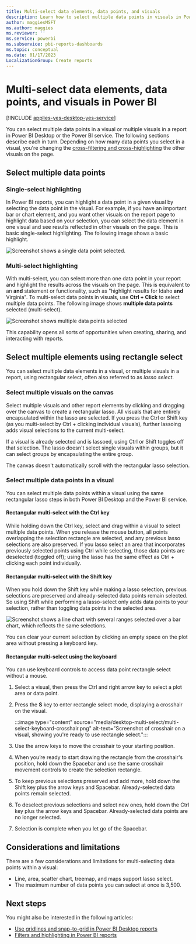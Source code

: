 ```yaml
---
title: Multi-select data elements, data points, and visuals
description: Learn how to select multiple data points in visuals in Power BI Desktop and the Power BI service with a simple Ctrl + click.
author: maggiesMSFT
ms.author: maggies
ms.reviewer: ''
ms.service: powerbi
ms.subservice: pbi-reports-dashboards
ms.topic: conceptual
ms.date: 01/17/2023
LocalizationGroup: Create reports
---
```

# Multi-select data elements, data points, and visuals in Power BI

[!INCLUDE [applies-yes-desktop-yes-service](../includes/applies-yes-desktop-yes-service.md)]

You can select multiple data points in a visual or multiple visuals in a report in Power BI Desktop or the Power BI service. The following sections describe each in turn. Depending on how many data points you select in a visual, you're changing the [cross-filtering and cross-highlighting](power-bi-reports-filters-and-highlighting.md#cross-filter-and-cross-highlight-visuals) the other visuals on the page.

## Select multiple data points

### Single-select highlighting

In Power BI reports, you can highlight a data point in a given visual by selecting the data point in the visual. For example, if you have an important bar or chart element, and you want other visuals on the report page to highlight data based on your selection, you can select the data element in one visual and see results reflected in other visuals on the page. This is basic single-select highlighting. The following image shows a basic highlight.

![Screenshot shows a single data point selected.](media/desktop-multi-select/multi-select_01.png)

### Multi-select highlighting

With multi-select, you can select more than one data point in your report and highlight the results across the visuals on the page. This is equivalent to an **and** statement or functionality, such as "highlight results for Idaho **and** Virginia". To multi-select data points in visuals, use **Ctrl + Click** to select multiple data points. The following image shows **multiple data points** selected (multi-select).

![Screenshot shows multiple data points selected](media/desktop-multi-select/multi-select_02.png)

This capability opens all sorts of opportunities when creating, sharing, and interacting with reports.

## <a name="select-multiple-elements-using-rectangle-select-preview"></a>Select multiple elements using rectangle select

You can select multiple data elements in a visual, or multiple visuals in a report, using rectangular select, often also referred to as *lasso select*.

### Select multiple visuals on the canvas

Select multiple visuals and other report elements by clicking and dragging over the canvas to create a rectangular lasso. All visuals that are entirely encapsulated within the lasso are selected. If you press the Ctrl or Shift key (as you multi-select by Ctrl + clicking individual visuals), further lassoing adds visual selections to the current multi-select.

If a visual is already selected and is lassoed, using Ctrl or Shift toggles off that selection. The lasso doesn't select single visuals within groups, but it can select groups by encapsulating the entire group.

The canvas doesn't automatically scroll with the rectangular lasso selection.

### Select multiple data points in a visual

You can select multiple data points within a visual using the same rectangular lasso steps in both Power BI Desktop and the Power BI service.

#### Rectangular multi-select with the Ctrl key

While holding down the Ctrl key, select and drag within a visual to select multiple data points. When you release the mouse button, all points overlapping the selection rectangle are selected, and any previous lasso selections are also preserved. If you lasso select an area that incorporates previously selected points using Ctrl while selecting, those data points are deselected (toggled off); using the lasso has the same effect as Ctrl + clicking each point individually.

#### Rectangular multi-select with the Shift key

When you hold down the Shift key while making a lasso selection, previous selections are preserved and already-selected data points remain selected. So using Shift while performing a lasso-select only adds data points to your selection, rather than toggling data points in the selected area.

![Screenshot shows a line chart with several ranges selected over a bar chart, which reflects the same selections.](media/desktop-multi-select/power-bi-rectangle-select.png)

You can clear your current selection by clicking an empty space on the plot area without pressing a keyboard key.

#### Rectangular multi-select using the keyboard

You can use keyboard controls to access data point rectangle select without a mouse.

1. Select a visual, then press the Ctrl and right arrow key to select a plot area or data point.
1. Press the **S** key to enter rectangle select mode, displaying a crosshair on the visual.

    :::image type="content" source="media/desktop-multi-select/multi-select-keyboard-crosshair.png" alt-text="Screenshot of crosshair on a visual, showing you're ready to use rectangle select.":::

1. Use the arrow keys to move the crosshair to your starting position.
1. When you’re ready to start drawing the rectangle from the crosshair's position, hold down the Spacebar and use the same crosshair movement controls to create the selection rectangle.
1. To keep previous selections preserved and add more, hold down the Shift key plus the arrow keys and Spacebar. Already-selected data points remain selected.
1. To deselect previous selections and select new ones, hold down the Ctrl key plus the arrow keys and Spacebar. Already-selected data points are no longer selected.
1. Selection is complete when you let go of the Spacebar.

## Considerations and limitations

There are a few considerations and limitations for multi-selecting data points within a visual:

* Line, area, scatter chart, treemap, and maps support lasso select.
* The maximum number of data points you can select at once is 3,500.

## Next steps

You might also be interested in the following articles:

* [Use gridlines and snap-to-grid in Power BI Desktop reports](desktop-gridlines-snap-to-grid.md)
* [Filters and highlighting in Power BI reports](power-bi-reports-filters-and-highlighting.md)
